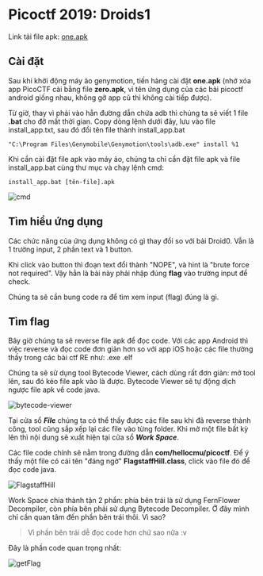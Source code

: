 # Picoctf 2019: Droids1

Link tải file apk: [one.apk](https://github.com/MinhNhatTran/Android-CTF/blob/master/pico2019/one/one.apk)

## Cài đặt

Sau khi khởi động máy ảo genymotion, tiến hàng cài đặt **one.apk** (nhớ xóa app PicoCTF cài bằng file **zero.apk**, vì tên ứng dụng của các bài picoctf android giống nhau, không gỡ app cũ thì không cài tiếp được).

Từ giờ, thay vì phải vào hẳn đường dẫn chứa adb thì chúng ta sẽ viết 1 file **.bat** cho đỡ mất thời gian. Copy dòng lệnh dưới đây, lưu vào file install_app.txt, sau đó đổi tên file thành install_app.bat

```
"C:\Program Files\Genymobile\Genymotion\tools\adb.exe" install %1
```

Khi cần cài đặt file apk vào máy ảo, chúng ta chỉ cần đặt file apk và file install_app.bat cùng thư mục và chạy lệnh cmd:

```
install_app.bat [tên-file].apk
```

![cmd](https://github.com/MinhNhatTran/Android-CTF/edit/master/pico2019/one/image/one0.PNG)

## Tìm hiểu ứng dụng

Các chức năng của ứng dụng không có gì thay đổi so với bài Droid0. Vẫn là 1 trường input, 2 phần text và 1 button.

Khi click vào button thì đoạn text đổi thành "NOPE", và hint là "brute force not required". Vậy hẳn là bài này phải nhập đúng **flag** vào trường input để check.

Chúng ta sẽ cần bung code ra để tìm xem input (flag) đúng là gì.

## Tìm flag

Bây giờ chúng ta sẽ reverse file apk để đọc code. Với các app Android thì việc reverse và đọc code đơn giản hơn so với app iOS hoặc các file thường thấy trong các bài ctf RE như: .exe .elf

Chúng ta sẽ sử dụng tool Bytecode Viewer, cách dùng rất đơn giản: mở tool lên, sau đó kéo file apk vào là được. Bytecode Viewer sẽ tự động dịch ngược file apk về code java.

![bytecode-viewer](https://github.com/MinhNhatTran/Android-CTF/edit/master/pico2019/one/image/one1.PNG)

Tại cửa sổ ***File*** chúng ta có thể thấy được các file sau khi đã reverse thành công, tool cũng sắp xếp lại các file vào từng folder. Khi mở một file bất kỳ lên thì nội dung sẽ xuất hiện tại cửa sổ ***Work Space***.

Các file code chính sẽ nằm trong đường dẫn **com/hellocmu/picoctf**. Để ý thấy một file có cái tên "đáng ngờ" **FlagstaffHill.class**, click vào file đó để đọc code java.

![FlagstaffHill](https://github.com/MinhNhatTran/Android-CTF/edit/master/pico2019/one/image/one2.PNG)

Work Space chia thành tận 2 phần: phía bên trái là sử dụng FernFlower Decompiler, còn phía bên phải sử dụng Bytecode Decompiler. Ở đây mình chỉ cần quan tâm đến phần bên trái thôi. Vì sao?

> Vì phần bên trái dễ đọc code hơn chứ sao nữa :v

Đây là phần code quan trọng nhất:

![getFlag](https://github.com/MinhNhatTran/Android-CTF/edit/master/pico2019/one/image/one3.PNG)

